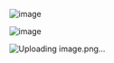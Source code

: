 
![image](https://github.com/Asha130819/source-tree-tutorial/assets/87024352/0721585b-d953-4053-b50d-95f1e484dc90)

![image](https://github.com/Asha130819/source-tree-tutorial/assets/87024352/7b390f84-5baf-442b-8367-66c322512560)

![Uploading image.png…]()


